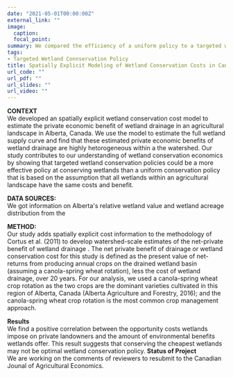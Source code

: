 ```yaml
---
date: "2021-05-01T00:00:00Z"
external_link: ""
image:
  caption: 
  focal_point: 
summary: We compared the efficiency of a uniform policy to a targeted wetland conservation policy. Unlike a targeted policy, a uniform policy assumes that all wetlands are the same. We estimated the model using R statistical package. We found out that a targeted wetland conservation policy is more efficient that a uniform policy.
tags:
- Targeted Wetland Connservation Policy
title: Spatially Explicit Modeling of Wetland Conservation Costs in Canadian Agricultural Landscapes
url_code: ""
url_pdf: ""
url_slides: ""
url_video: ""
---
```


**CONTEXT**  
We developed an spatially explicit wetland conservation cost model to estimate the private economic benefit of wetland drainage in an agricultural landscape in Alberta, Canada. We use the model to estimate the full wetland supply curve and find that these estimated private economic benefits of wetland drainage are highly hetorogeneous within a the watershed. Our study contributes to our understanding of wetland conservation economics by showing that targeted wetland conservation policies could be a more effective policy at conserving wetlands than a uniform conservation policy that is based on the assumption that all wetlands within an agricultural landscape have the same costs and benefit. 

**DATA SOURCES:**  
We got information on Alberta's relative wetland value and wetland acreage distribution from the 

**METHOD:**  
Our study adds spatially explicit cost information to the methodology of Cortus et al. (2011) to develop watershed-scale estimates of the net-private benefit of wetland drainage . The net private benefit of drainage or wetland conservation cost for this study is defined as the present value of net-returns from producing annual crops on the drained wetland basin (assuming a canola-spring wheat rotation), less the cost of wetland drainage, over 20 years. For our analysis, we used a canola-spring wheat crop rotation as the two crops are the dominant varieties cultivated in this region of Alberta, Canada (Alberta Agriculture and Forestry, 2016); and the canola-spring wheat crop rotation is the most common crop management approach. 

**Results**  
We find a positive correlation between the opportunity costs wetlands impose on private landowners and the amount of environmental benefits wetlands offer. This result suggests that conserving the cheapest wetlands may not be optimal wetland conservation policy. 
**Status of Project**  
We are working on the comments of reviewers to resubmit to the Canadian Jounal of Agricultural Economics. 